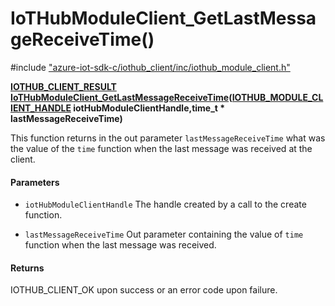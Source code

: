 # IoTHubModuleClient_GetLastMessageReceiveTime()

\#include ["azure-iot-sdk-c/iothub_client/inc/iothub_module_client.h"](../iot-c-ref-iothub-module-client-h.md)  

**[IOTHUB_CLIENT_RESULT](#iothub__client__core__common_8h_1ae8e8840cc715c54bc60465f3f110d40f) [IoTHubModuleClient_GetLastMessageReceiveTime](#iothub__module__client_8h_1a8547bb5912b9c29906527dcce9cd890c)([IOTHUB_MODULE_CLIENT_HANDLE](#iothub__module__client_8h_1a61259310a513ae73b31cb3c66d3f4087) iotHubModuleClientHandle,time_t * lastMessageReceiveTime)**

This function returns in the out parameter `lastMessageReceiveTime` what was the value of the `time` function when the last message was received at the client.

#### Parameters
* `iotHubModuleClientHandle` The handle created by a call to the create function. 

* `lastMessageReceiveTime` Out parameter containing the value of `time` function when the last message was received.

#### Returns
IOTHUB_CLIENT_OK upon success or an error code upon failure.

